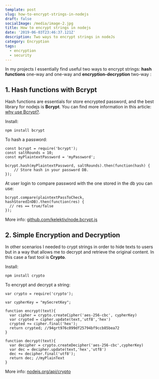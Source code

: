 ```yaml
---
template: post
slug: how-to-encrypt-strings-in-nodejs
draft: false
socialImage: /media/image-2.jpg
title: How to encrypt strings in nodejs
date: '2019-06-03T23:46:37.121Z'
description: Two ways to encrypt strings in nodeJs
category: Encryption
tags:
  - encryption
  - security
---
```


In my projects I essentially find useful two ways to encrypt strings: **hash functions** one-way and one-way and **encryption-decryption** two-way :

## 1. Hash functions with Bcrypt

Hash functions are essentials for store encrypted password, and the best library for nodejs is **Bcrypt**. You can find more information in this article: [why use Bcrypt?](https://codahale.com/how-to-safely-store-a-password/).

Install:

    npm install bcrypt

To hash a password:

    const bcrypt = require('bcrypt');
    const saltRounds = 10;
    const myPlaintextPassword = 'myPassword';
    
    bcrypt.hash(myPlaintextPassword, saltRounds).then(function(hash) {
    	// Store hash in your password DB.
    });

At user login to compare password with the one stored in the db you can use:

    bcrypt.compare(plaintextPassToCheck, hashStoredInDB).then(function(res) {
      // res == true/false
    });

More info: [github.com/kelektiv/node.bcrypt.js](https://github.com/kelektiv/node.bcrypt.js)

## 2. Simple Encryption and Decryption

In other scenarios I needed to crypt strings in order to hide texts  to users but in a way that allows me to decrypt and retrieve the original content. In this case a fast tool is **Crypto**.

Install:

    npm install crypto

To encrypt and decrypt a string:

    var crypto = require('crypto');
    
    var cypherKey = "mySecretKey";
    
    function encrypt(text){
      var cipher = crypto.createCipher('aes-256-cbc', cypherKey)
      var crypted = cipher.update(text,'utf8','hex')
      crypted += cipher.final('hex');
      return crypted; //94grt976c099df25794bf9ccb85bea72
    }
    
    function decrypt(text){
      var decipher = crypto.createDecipher('aes-256-cbc',cypherKey)
      var dec = decipher.update(text,'hex','utf8')
      dec += decipher.final('utf8');
      return dec; //myPlainText
    }

More info: [nodejs.org/api/crypto](https://nodejs.org/api/crypto.html)
